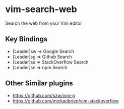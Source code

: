 # vim-search-web

Search the web from your Vim editor


## Key Bindings
- [Leader]sw => Google Search
- [Leader]sg => Github Search
- [Leader]ss => StackOverflow Search
- [Leader]sn => npm Search

## Other Similar plugins
 - https://github.com/szw/vim-g
 - https://github.com/mickaobrien/vim-stackoverflow
